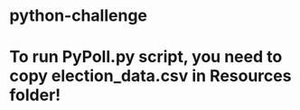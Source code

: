 # python-challenge

# To run PyPoll.py script, you need to copy election_data.csv in Resources folder!